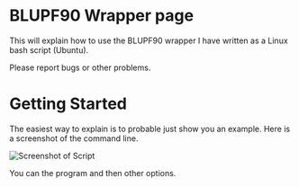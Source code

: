 # BLUPF90 Wrapper page

This will explain how to use the BLUPF90 wrapper I have written as a Linux bash script (Ubuntu). 

Please report bugs or other problems. 

# Getting Started

The easiest way to explain is to probable just show you an example. Here is a screenshot of the command line. 

![Screenshot of Script](/Screenshots/blupf90_wrapper_sh.png?raw=true "bash script example")

You can the program and then other options. 


